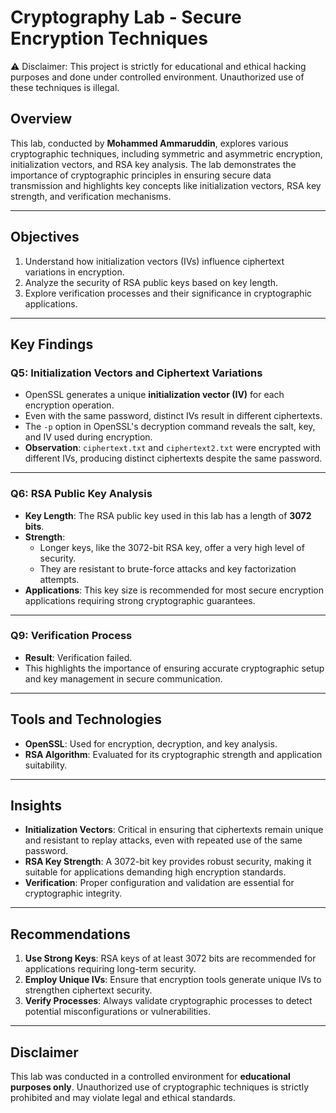 # Cryptography Lab - Secure Encryption Techniques

⚠️ Disclaimer: This project is strictly for educational and ethical hacking purposes and done under controlled environment. Unauthorized use of these techniques is illegal.


## Overview
This lab, conducted by **Mohammed Ammaruddin**, explores various cryptographic techniques, including symmetric and asymmetric encryption, initialization vectors, and RSA key analysis. The lab demonstrates the importance of cryptographic principles in ensuring secure data transmission and highlights key concepts like initialization vectors, RSA key strength, and verification mechanisms.

---

## Objectives
1. Understand how initialization vectors (IVs) influence ciphertext variations in encryption.
2. Analyze the security of RSA public keys based on key length.
3. Explore verification processes and their significance in cryptographic applications.

---

## Key Findings

### Q5: Initialization Vectors and Ciphertext Variations
- OpenSSL generates a unique **initialization vector (IV)** for each encryption operation.
- Even with the same password, distinct IVs result in different ciphertexts.
- The `-p` option in OpenSSL's decryption command reveals the salt, key, and IV used during encryption.
- **Observation**: `ciphertext.txt` and `ciphertext2.txt` were encrypted with different IVs, producing distinct ciphertexts despite the same password.

---

### Q6: RSA Public Key Analysis
- **Key Length**: The RSA public key used in this lab has a length of **3072 bits**.
- **Strength**:
  - Longer keys, like the 3072-bit RSA key, offer a very high level of security.
  - They are resistant to brute-force attacks and key factorization attempts.
- **Applications**: This key size is recommended for most secure encryption applications requiring strong cryptographic guarantees.

---

### Q9: Verification Process
- **Result**: Verification failed.
- This highlights the importance of ensuring accurate cryptographic setup and key management in secure communication.

---

## Tools and Technologies
- **OpenSSL**: Used for encryption, decryption, and key analysis.
- **RSA Algorithm**: Evaluated for its cryptographic strength and application suitability.

---

## Insights
- **Initialization Vectors**: Critical in ensuring that ciphertexts remain unique and resistant to replay attacks, even with repeated use of the same password.
- **RSA Key Strength**: A 3072-bit key provides robust security, making it suitable for applications demanding high encryption standards.
- **Verification**: Proper configuration and validation are essential for cryptographic integrity.

---

## Recommendations
1. **Use Strong Keys**: RSA keys of at least 3072 bits are recommended for applications requiring long-term security.
2. **Employ Unique IVs**: Ensure that encryption tools generate unique IVs to strengthen ciphertext security.
3. **Verify Processes**: Always validate cryptographic processes to detect potential misconfigurations or vulnerabilities.

---

## Disclaimer
This lab was conducted in a controlled environment for **educational purposes only**. Unauthorized use of cryptographic techniques is strictly prohibited and may violate legal and ethical standards.
